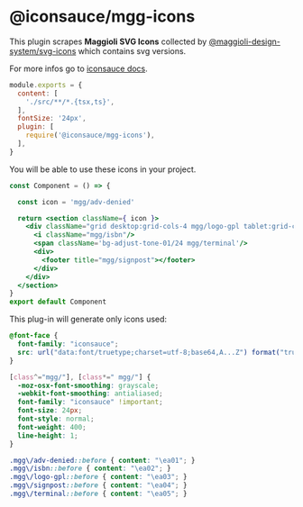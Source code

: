 # @iconsauce/mgg-icons

This plugin scrapes **Maggioli SVG Icons** collected by [@maggioli-design-system/svg-icons](https://www.npmjs.com/package/@maggioli-design-system/svg-icons) which contains svg versions.

For more infos go to [iconsauce docs][iconsauce-docs].

```js
module.exports = {
  content: [
    './src/**/*.{tsx,ts}',
  ],
  fontSize: '24px',
  plugin: [
    require('@iconsauce/mgg-icons'),
  ],
}
```

You will be able to use these icons in your project.

```jsx
const Component = () => {

  const icon = 'mgg/adv-denied'

  return <section className={ icon }>
    <div className="grid desktop:grid-cols-4 mgg/logo-gpl tablet:grid-cols-2 grid-cols-1 desktop:gap-6 gap-12 desktop:auto-rows-fr desktop:items-end">
      <i className="mgg/isbn"/>
      <span className='bg-adjust-tone-01/24 mgg/terminal'/>
      <div>
        <footer title="mgg/signpost"></footer>
      </div>
    </div>
  </section>
}
export default Component
```

This plug-in will generate only icons used:

```css
@font-face {
  font-family: "iconsauce";
  src: url("data:font/truetype;charset=utf-8;base64,A...Z") format("truetype");
}

[class^="mgg/"], [class*=" mgg/"] {
  -moz-osx-font-smoothing: grayscale;
  -webkit-font-smoothing: antialiased;
  font-family: "iconsauce" !important;
  font-size: 24px;
  font-style: normal;
  font-weight: 400;
  line-height: 1;
}

.mgg\/adv-denied::before { content: "\ea01"; }
.mgg\/isbn::before { content: "\ea02"; }
.mgg\/logo-gpl::before { content: "\ea03"; }
.mgg\/signpost::before { content: "\ea04"; }
.mgg\/terminal::before { content: "\ea05"; }
```

[iconsauce-docs]: https://iconsauce.github.io/docs/
